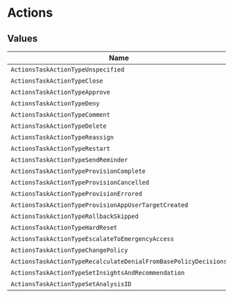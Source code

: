 # Actions


## Values

| Name                                                            | Value                                                           |
| --------------------------------------------------------------- | --------------------------------------------------------------- |
| `ActionsTaskActionTypeUnspecified`                              | TASK_ACTION_TYPE_UNSPECIFIED                                    |
| `ActionsTaskActionTypeClose`                                    | TASK_ACTION_TYPE_CLOSE                                          |
| `ActionsTaskActionTypeApprove`                                  | TASK_ACTION_TYPE_APPROVE                                        |
| `ActionsTaskActionTypeDeny`                                     | TASK_ACTION_TYPE_DENY                                           |
| `ActionsTaskActionTypeComment`                                  | TASK_ACTION_TYPE_COMMENT                                        |
| `ActionsTaskActionTypeDelete`                                   | TASK_ACTION_TYPE_DELETE                                         |
| `ActionsTaskActionTypeReassign`                                 | TASK_ACTION_TYPE_REASSIGN                                       |
| `ActionsTaskActionTypeRestart`                                  | TASK_ACTION_TYPE_RESTART                                        |
| `ActionsTaskActionTypeSendReminder`                             | TASK_ACTION_TYPE_SEND_REMINDER                                  |
| `ActionsTaskActionTypeProvisionComplete`                        | TASK_ACTION_TYPE_PROVISION_COMPLETE                             |
| `ActionsTaskActionTypeProvisionCancelled`                       | TASK_ACTION_TYPE_PROVISION_CANCELLED                            |
| `ActionsTaskActionTypeProvisionErrored`                         | TASK_ACTION_TYPE_PROVISION_ERRORED                              |
| `ActionsTaskActionTypeProvisionAppUserTargetCreated`            | TASK_ACTION_TYPE_PROVISION_APP_USER_TARGET_CREATED              |
| `ActionsTaskActionTypeRollbackSkipped`                          | TASK_ACTION_TYPE_ROLLBACK_SKIPPED                               |
| `ActionsTaskActionTypeHardReset`                                | TASK_ACTION_TYPE_HARD_RESET                                     |
| `ActionsTaskActionTypeEscalateToEmergencyAccess`                | TASK_ACTION_TYPE_ESCALATE_TO_EMERGENCY_ACCESS                   |
| `ActionsTaskActionTypeChangePolicy`                             | TASK_ACTION_TYPE_CHANGE_POLICY                                  |
| `ActionsTaskActionTypeRecalculateDenialFromBasePolicyDecisions` | TASK_ACTION_TYPE_RECALCULATE_DENIAL_FROM_BASE_POLICY_DECISIONS  |
| `ActionsTaskActionTypeSetInsightsAndRecommendation`             | TASK_ACTION_TYPE_SET_INSIGHTS_AND_RECOMMENDATION                |
| `ActionsTaskActionTypeSetAnalysisID`                            | TASK_ACTION_TYPE_SET_ANALYSIS_ID                                |